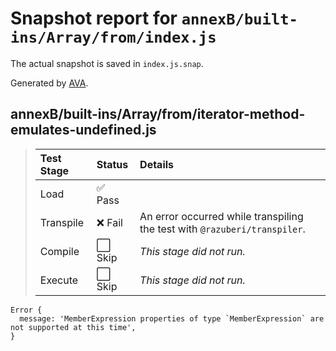 # Snapshot report for `annexB/built-ins/Array/from/index.js`

The actual snapshot is saved in `index.js.snap`.

Generated by [AVA](https://avajs.dev).

## annexB/built-ins/Array/from/iterator-method-emulates-undefined.js

> | Test Stage | Status | Details |
> | :-- | :-- | :-- |
> | Load | ✅ Pass |  |
> | Transpile | ❌ Fail | An error occurred while transpiling the test with `@razuberi/transpiler`. |
> | Compile | ⬜ Skip | *This stage did not run.* |
> | Execute | ⬜ Skip | *This stage did not run.* |

    Error {
      message: 'MemberExpression properties of type `MemberExpression` are not supported at this time',
    }
